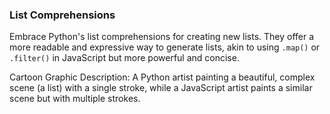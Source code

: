 ### List Comprehensions
Embrace Python's list comprehensions for creating new lists. They offer a more readable and expressive way to generate lists, akin to using `.map()` or `.filter()` in JavaScript but more powerful and concise.

Cartoon Graphic Description: A Python artist painting a beautiful, complex scene (a list) with a single stroke, while a JavaScript 
artist paints a similar scene but with multiple strokes.

